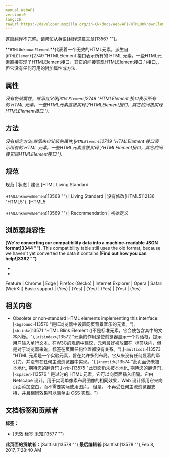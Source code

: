 ```yaml
---
manual:WebAPI
version:0
lang:zh
rawUrl:https://developer.mozilla.org/zh-CN/docs/Web/API/HTMLUnknownElement
---
```




这篇翻译不完整。请帮忙从英语[翻译这篇文章]13567 "")。







**`HTMLUnknownElement`**代表着一个无效的HTML元素，派生自[`HTMLElement`]2749 "HTMLElement 接口表示所有的 HTML 元素。一些HTML元素直接实现了HTMLElement接口，其它的间接实现HTMLElement接口.")接口,，但它没有任何可用的附加属性或方法.


## 属性<a name="属性"></a>


<em>没有特效属性，继承自父级[`HTMLElement`]2749 "HTMLElement 接口表示所有的 HTML 元素。一些HTML元素直接实现了HTMLElement接口，其它的间接实现HTMLElement接口.").</em>


## 方法<a name="方法"></a>


<em>没有指定方法;继承来自父级的属性,[`HTMLElement`]2749 "HTMLElement 接口表示所有的 HTML 元素。一些HTML元素直接实现了HTMLElement接口，其它的间接实现HTMLElement接口.").</em>


## 规范<a name="规范"></a>
规范 | 状态 | 建议 
[HTML Living Standard<br></br><small>HTMLUnknownElement</small>]13568 "") | Living Standard | 没有修改[HTML5]12136 "HTML5"). 
[HTML5<br></br><small>HTMLUnknownElement</small>]13569 "") | Recommendation | 初始定义 


## 浏览器兼容性<a name="浏览器兼容性"></a>


**[We&#39;re converting our compatibility data into a machine-readable JSON format]3344 "")**. This compatibility table still uses the old format, because we haven&#39;t yet converted the data it contains.**[Find out how you can help!]3392 "")**


* 
* 
Feature | Chrome | Edge | Firefox (Gecko) | Internet Explorer | Opera | Safari (WebKit) 
Basic support | (Yes) | (Yes) | (Yes) | (Yes) | (Yes) | (Yes) 





## 相关内容<a name="相关内容"></a>

* Obsolete or non-standard HTML elements implementing this interface:[`<bgsound>`]13570 "是IE浏览器中设置网页背景音乐的元素。"),[`<blink>`]13571 "HTML Blink Element (<blink>)不是标准元素，它会使包含其中的文本闪烁。"),[`<isindex>`]13572 "<isindex>元素的作用是使浏览器显示一个对话框，提示用户输入单行文本。在W3C的规范中建议，<isindex>元素最好被放置在 <head> 标签块内，但是对于浏览器来说，<isindex>标签在页面任何位置都没有关系。"),[`<multicol>`]13573 "HTML 元素是一个实验元素，旨在允许多列布局。它从来没有任何显着的牵引力，并没有在任何主流浏览器中实现。"),[`<nextid>`]13574 "此页面仍未被本地化, 期待您的翻译!"),[`<rb>`]13575 "此页面仍未被本地化, 期待您的翻译!"),[`<spacer>`]13576 "<spacer> 是过时的 HTML 元素，它可以向页面插入间隔。它由 Netscape 设计，用于实现单像素布局图像的相同效果，Web 设计师用它来向页面添加空白，而不需要实际使用图片。 但是，<spacer> 不再受任何主流浏览器支持，并且相同效果可以简单由 CSS 实现。")



## 文档标签和贡献者
**标签：**
* [无效 标签 未知]13577 "")

**此页面的贡献者：**[Saltfish]13578 "")
**最后编辑者:**[Saltfish]13578 ""),<time>Feb 8, 2017, 7:28:40 AM</time>



